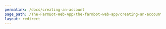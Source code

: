 ```yaml
---
permalink: /docs/creating-an-account
page_path: /The-FarmBot-Web-App/the-farmbot-web-app/creating-an-account
layout: redirect
---
```

